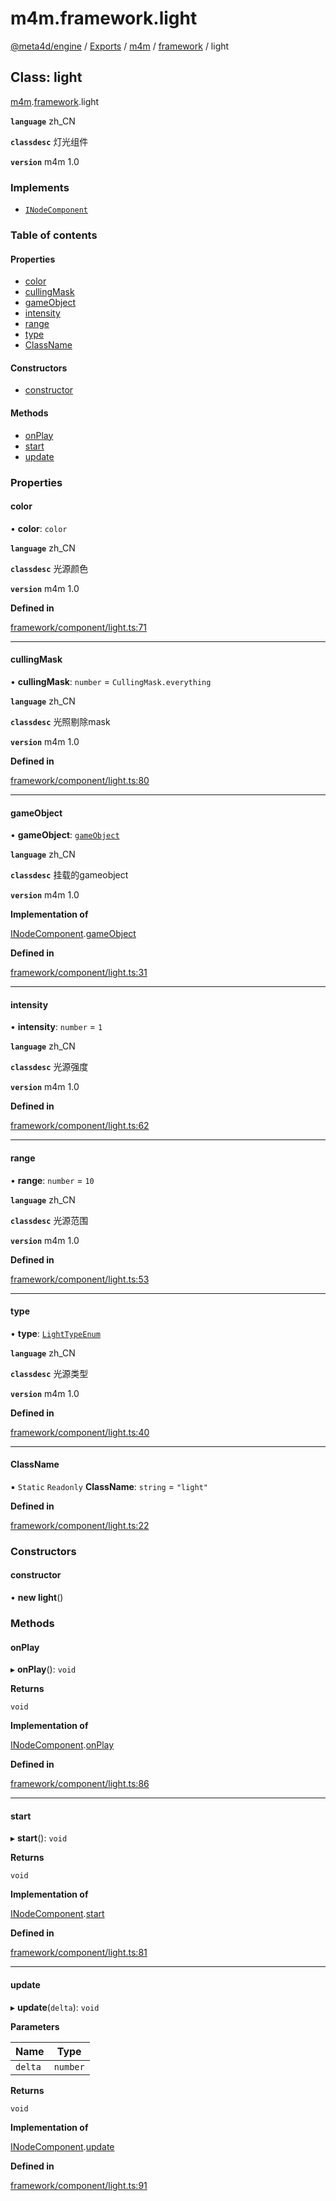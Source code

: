 # m4m.framework.light

[@meta4d/engine](../) / [Exports](../modules/) / [m4m](../modules/m4m.md) / [framework](../modules/m4m.framework.md) / light

## Class: light

[m4m](../modules/m4m.md).[framework](../modules/m4m.framework.md).light

**`language`** zh\_CN

**`classdesc`** 灯光组件

**`version`** m4m 1.0

### Implements

* [`INodeComponent`](../interfaces/m4m.framework.INodeComponent.md)

### Table of contents

#### Properties

* [color](m4m.framework.light.md#color)
* [cullingMask](m4m.framework.light.md#cullingmask)
* [gameObject](m4m.framework.light.md#gameobject)
* [intensity](m4m.framework.light.md#intensity)
* [range](m4m.framework.light.md#range)
* [type](m4m.framework.light.md#type)
* [ClassName](m4m.framework.light.md#classname)

#### Constructors

* [constructor](m4m.framework.light.md#constructor)

#### Methods

* [onPlay](m4m.framework.light.md#onplay)
* [start](m4m.framework.light.md#start)
* [update](m4m.framework.light.md#update)

### Properties

#### color

• **color**: `color`

**`language`** zh\_CN

**`classdesc`** 光源颜色

**`version`** m4m 1.0

**Defined in**

[framework/component/light.ts:71](https://github.com/meta4d-me/meta4d-engine/blob/cf6bfe6/src/framework/component/light.ts#L71)

***

#### cullingMask

• **cullingMask**: `number` = `CullingMask.everything`

**`language`** zh\_CN

**`classdesc`** 光照剔除mask

**`version`** m4m 1.0

**Defined in**

[framework/component/light.ts:80](https://github.com/meta4d-me/meta4d-engine/blob/cf6bfe6/src/framework/component/light.ts#L80)

***

#### gameObject

• **gameObject**: [`gameObject`](m4m.framework.gameObject.md)

**`language`** zh\_CN

**`classdesc`** 挂载的gameobject

**`version`** m4m 1.0

**Implementation of**

[INodeComponent](../interfaces/m4m.framework.INodeComponent.md).[gameObject](../interfaces/m4m.framework.INodeComponent.md#gameobject)

**Defined in**

[framework/component/light.ts:31](https://github.com/meta4d-me/meta4d-engine/blob/cf6bfe6/src/framework/component/light.ts#L31)

***

#### intensity

• **intensity**: `number` = `1`

**`language`** zh\_CN

**`classdesc`** 光源强度

**`version`** m4m 1.0

**Defined in**

[framework/component/light.ts:62](https://github.com/meta4d-me/meta4d-engine/blob/cf6bfe6/src/framework/component/light.ts#L62)

***

#### range

• **range**: `number` = `10`

**`language`** zh\_CN

**`classdesc`** 光源范围

**`version`** m4m 1.0

**Defined in**

[framework/component/light.ts:53](https://github.com/meta4d-me/meta4d-engine/blob/cf6bfe6/src/framework/component/light.ts#L53)

***

#### type

• **type**: [`LightTypeEnum`](../enums/m4m.framework.LightTypeEnum.md)

**`language`** zh\_CN

**`classdesc`** 光源类型

**`version`** m4m 1.0

**Defined in**

[framework/component/light.ts:40](https://github.com/meta4d-me/meta4d-engine/blob/cf6bfe6/src/framework/component/light.ts#L40)

***

#### ClassName

▪ `Static` `Readonly` **ClassName**: `string` = `"light"`

**Defined in**

[framework/component/light.ts:22](https://github.com/meta4d-me/meta4d-engine/blob/cf6bfe6/src/framework/component/light.ts#L22)

### Constructors

#### constructor

• **new light**()

### Methods

#### onPlay

▸ **onPlay**(): `void`

**Returns**

`void`

**Implementation of**

[INodeComponent](../interfaces/m4m.framework.INodeComponent.md).[onPlay](../interfaces/m4m.framework.INodeComponent.md#onplay)

**Defined in**

[framework/component/light.ts:86](https://github.com/meta4d-me/meta4d-engine/blob/cf6bfe6/src/framework/component/light.ts#L86)

***

#### start

▸ **start**(): `void`

**Returns**

`void`

**Implementation of**

[INodeComponent](../interfaces/m4m.framework.INodeComponent.md).[start](../interfaces/m4m.framework.INodeComponent.md#start)

**Defined in**

[framework/component/light.ts:81](https://github.com/meta4d-me/meta4d-engine/blob/cf6bfe6/src/framework/component/light.ts#L81)

***

#### update

▸ **update**(`delta`): `void`

**Parameters**

| Name    | Type     |
| ------- | -------- |
| `delta` | `number` |

**Returns**

`void`

**Implementation of**

[INodeComponent](../interfaces/m4m.framework.INodeComponent.md).[update](../interfaces/m4m.framework.INodeComponent.md#update)

**Defined in**

[framework/component/light.ts:91](https://github.com/meta4d-me/meta4d-engine/blob/cf6bfe6/src/framework/component/light.ts#L91)
